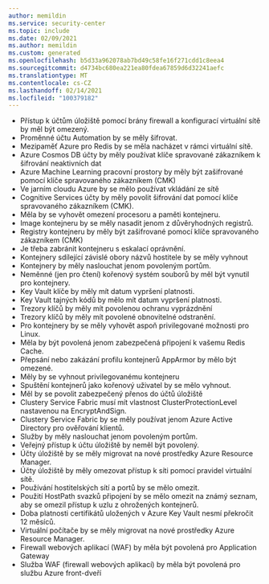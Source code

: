 ```yaml
---
author: memildin
ms.service: security-center
ms.topic: include
ms.date: 02/09/2021
ms.author: memildin
ms.custom: generated
ms.openlocfilehash: b5d33a962078ab7bd49c58fe16f271cdd1c8eea4
ms.sourcegitcommit: d4734bc680ea221ea80fdea67859d6d32241aefc
ms.translationtype: MT
ms.contentlocale: cs-CZ
ms.lasthandoff: 02/14/2021
ms.locfileid: "100379182"
---
```

- Přístup k účtům úložiště pomocí brány firewall a konfigurací virtuální sítě by měl být omezený.
- Proměnné účtu Automation by se měly šifrovat.
- Mezipaměť Azure pro Redis by se měla nacházet v rámci virtuální sítě.
- Azure Cosmos DB účty by měly používat klíče spravované zákazníkem k šifrování neaktivních dat
- Azure Machine Learning pracovní prostory by měly být zašifrované pomocí klíče spravovaného zákazníkem (CMK)
- Ve jarním cloudu Azure by se mělo používat vkládání ze sítě
- Cognitive Services účty by měly povolit šifrování dat pomocí klíče spravovaného zákazníkem (CMK).
- Měla by se vyhovět omezení procesoru a paměti kontejneru.
- Image kontejneru by se měly nasadit jenom z důvěryhodných registrů.
- Registry kontejneru by měly být zašifrované pomocí klíče spravovaného zákazníkem (CMK)
- Je třeba zabránit kontejneru s eskalací oprávnění.
- Kontejnery sdílející závislé obory názvů hostitele by se měly vyhnout
- Kontejnery by měly naslouchat jenom povoleným portům.
- Neměnné (jen pro čtení) kořenový systém souborů by měl být vynutil pro kontejnery.
- Key Vault klíče by měly mít datum vypršení platnosti.
- Key Vault tajných kódů by mělo mít datum vypršení platnosti.
- Trezory klíčů by měly mít povolenou ochranu vyprázdnění
- Trezory klíčů by měly mít povolené obnovitelné odstranění.
- Pro kontejnery by se měly vyhovět aspoň privilegované možnosti pro Linux.
- Měla by být povolená jenom zabezpečená připojení k vašemu Redis Cache.
- Přepsání nebo zakázání profilu kontejnerů AppArmor by mělo být omezené.
- Měly by se vyhnout privilegovanému kontejneru
- Spuštění kontejnerů jako kořenový uživatel by se mělo vyhnout.
- Měl by se povolit zabezpečený přenos do účtů úložiště
- Clustery Service Fabric musí mít vlastnost ClusterProtectionLevel nastavenou na EncryptAndSign.
- Clustery Service Fabric by se měly používat jenom Azure Active Directory pro ověřování klientů.
- Služby by měly naslouchat jenom povoleným portům.
- Veřejný přístup k účtu úložiště by neměl být povolený.
- Účty úložiště by se měly migrovat na nové prostředky Azure Resource Manager.
- Účty úložiště by měly omezovat přístup k síti pomocí pravidel virtuální sítě.
- Používání hostitelských sítí a portů by se mělo omezit.
- Použití HostPath svazků připojení by se mělo omezit na známý seznam, aby se omezil přístup k uzlu z ohrožených kontejnerů.
- Doba platnosti certifikátů uložených v Azure Key Vault nesmí překročit 12 měsíců.
- Virtuální počítače by se měly migrovat na nové prostředky Azure Resource Manager.
- Firewall webových aplikací (WAF) by měla být povolená pro Application Gateway
- Služba WAF (firewall webových aplikací) by měla být povolená pro službu Azure front-dveří

